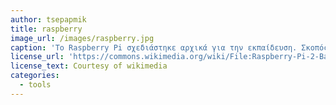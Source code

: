 ```yaml
---
author: tsepapmik
title: raspberry
image_url: /images/raspberry.jpg
caption: 'Το Raspberry Pi σχεδιάστηκε αρχικά για την εκπαίδευση. Σκοπός ήταν να δημιουργηθεί μια συσκευή χαμηλού κόστους που θα βελτίωνε τις προγραμματιστικές ικανότητες και την κατανόηση του hardware σε σχολικό επίπεδο.'
license_url: 'https://commons.wikimedia.org/wiki/File:Raspberry-Pi-2-Bare-BR.jpg'
license_text: Courtesy of wikimedia
categories:
  - tools
---
```

